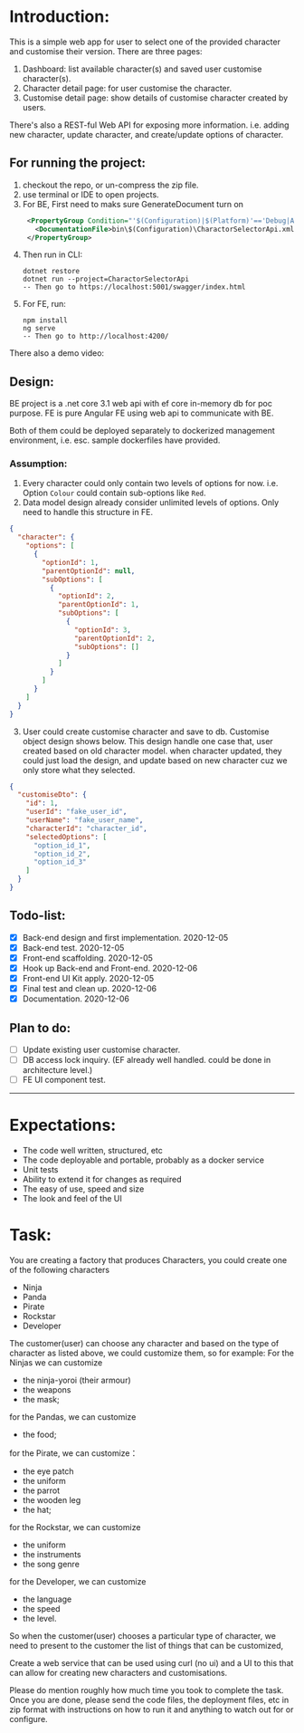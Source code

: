 # Introduction:

This is a simple web app for user to select one of the provided character and customise their version. There are three
pages:

1. Dashboard: list available character(s) and saved user customise character(s).
2. Character detail page: for user customise the character.
3. Customise detail page: show details of customise character created by users.

There's also a REST-ful Web API for exposing more information. i.e. adding new character, update character, and
create/update options of character.

## For running the project:

1. checkout the repo, or un-compress the zip file.
2. use terminal or IDE to open projects.
3. For BE, First need to maks sure GenerateDocument turn on
   ```XML
    <PropertyGroup Condition="'$(Configuration)|$(Platform)'=='Debug|AnyCPU'">
      <DocumentationFile>bin\$(Configuration)\CharactorSelectorApi.xml</DocumentationFile>
    </PropertyGroup>
   ```
4. Then run in CLI:
   ```
   dotnet restore
   dotnet run --project=CharactorSelectorApi 
   -- Then go to https://localhost:5001/swagger/index.html
   ```
5. For FE, run:
   ```
   npm install
   ng serve
   -- Then go to http://localhost:4200/
   ```

There also a demo video:

## Design:

BE project is a .net core 3.1 web api with ef core in-memory db for poc purpose. FE is pure Angular FE using web api to
communicate with BE.

Both of them could be deployed separately to dockerized management environment, i.e. esc. sample dockerfiles have
provided.

### Assumption:

1. Every character could only contain two levels of options for now. i.e. Option `Colour` could contain sub-options
   like `Red`.
2. Data model design already consider unlimited levels of options. Only need to handle this structure in FE.

```json
{
  "character": {
    "options": [
      {
        "optionId": 1,
        "parentOptionId": null,
        "subOptions": [
          {
            "optionId": 2,
            "parentOptionId": 1,
            "subOptions": [
              {
                "optionId": 3,
                "parentOptionId": 2,
                "subOptions": []
              }
            ]
          }
        ]
      }
    ]
  }
}
```

3. User could create customise character and save to db. Customise object design shows below. This design handle one
   case that, user created based on old character model. when character updated, they could just load the design, and
   update based on new character cuz we only store what they selected.

```json
{
  "customiseDto": {
    "id": 1,
    "userId": "fake_user_id",
    "userName": "fake_user_name",
    "characterId": "character_id",
    "selectedOptions": [
      "option_id_1",
      "option_id_2",
      "option_id_3"
    ]
  }
}
```

## Todo-list:

- [x] Back-end design and first implementation. 2020-12-05
- [x] Back-end test. 2020-12-05
- [x] Front-end scaffolding. 2020-12-05
- [x] Hook up Back-end and Front-end. 2020-12-06
- [x] Front-end UI Kit apply. 2020-12-05
- [x] Final test and clean up. 2020-12-06
- [x] Documentation. 2020-12-06

## Plan to do:

- [ ] Update existing user customise character.
- [ ] DB access lock inquiry. (EF already well handled. could be done in architecture level.)
- [ ] FE UI component test.

------------------------------------------------------------------------------------------------

# Expectations:

* The code well written, structured, etc
* The code deployable and portable, probably as a docker service
* Unit tests
* Ability to extend it for changes as required
* The easy of use, speed and size
* The look and feel of the UI

# Task:

You are creating a factory that produces Characters, you could create one of the following characters

* Ninja
* Panda
* Pirate
* Rockstar
* Developer

The customer(user) can choose any character and based on the type of character as listed above, we could customize them,
so for example:
For the Ninjas we can customize

- the ninja-yoroi (their armour)
- the weapons
- the mask;

for the Pandas, we can customize

- the food;

for the Pirate, we can customize：

- the eye patch
- the uniform
- the parrot
- the wooden leg
- the hat;

for the Rockstar, we can customize

- the uniform
- the instruments
- the song genre

for the Developer, we can customize

- the language
- the speed
- the level.

So when the customer(user) chooses a particular type of character, we need to present to the customer the list of things
that can be customized,

Create a web service that can be used using curl (no ui) and a UI to this that can allow for creating new characters and
customisations.

Please do mention roughly how much time you took to complete the task. Once you are done, please send the code files,
the deployment files, etc in zip format with instructions on how to run it and anything to watch out for or configure.

